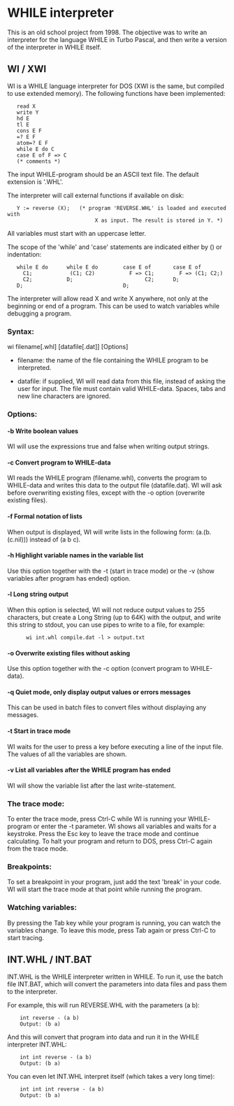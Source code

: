 # WHILE interpreter

This is an old school project from 1998. The objective was to write an interpreter for the language WHILE in Turbo Pascal, and then
write a version of the interpreter in WHILE itself.

## WI / XWI

WI is a WHILE language interpreter for DOS (XWI is the same, but compiled to use extended memory). 
The following functions have been implemented:
```
   read X
   write Y
   hd E
   tl E
   cons E F
   =? E F
   atom=? E F
   while E do C
   case E of F => C
   (* comments *)
```
The input WHILE-program should be an ASCII text file. The default extension is '.WHL'.

The interpreter will call external functions if available on disk:
```
   Y := reverse (X);   (* program 'REVERSE.WHL' is loaded and executed with
                            X as input. The result is stored in Y. *)
```
All variables must start with an uppercase letter.

The scope of the 'while' and 'case' statements are indicated either by ()
or indentation:
```
   while E do      while E do        case E of       case E of
     C1;            (C1; C2)           F => C1;        F => (C1; C2;)
     C2;           D;                       C2;      D;
   D;                                D;
```
The interpreter will allow read X and write X anywhere, not only at the
beginning or end of a program. This can be used to watch variables while
debugging a program.


### Syntax:

wi filename[.whl] [datafile[.dat]] [Options]

 - filename: the name of the file containing the WHILE program to be interpreted.

 - datafile: if supplied, WI will read data from this file, instead of asking the user for input. The file must contain valid WHILE-data. Spaces, tabs and new line characters are ignored.

### Options:

#### -b  Write boolean values
   
   WI will use the expressions true and false when writing output strings.
   
#### -c  Convert program to WHILE-data
   
   WI reads the WHILE program (filename.whl), converts the program to WHILE-data 
   and writes this data to the output file (datafile.dat). WI will ask before overwriting 
   existing files, except with the -o option (overwrite existing files).

#### -f  Formal notation of lists

   When output is displayed, WI will write lists in the following
   form: (a.(b.(c.nil))) instead of (a b c).

#### -h  Highlight variable names in the variable list

   Use this option together with the -t (start in trace mode) or the -v
   (show variables after program has ended) option.

#### -l  Long string output

   When this option is selected, WI will not reduce output values to
   255 characters, but create a Long String (up to 64K) with the
   output, and write this string to stdout, you can use pipes to
   write to a file, for example:
```
      wi int.whl compile.dat -l > output.txt
```
#### -o  Overwrite existing files without asking

   Use this option together with the -c option (convert program to
   WHILE-data).

#### -q  Quiet mode, only display output values or errors messages

   This can be used in batch files to convert files without displaying
   any messages.

#### -t  Start in trace mode

   WI waits for the user to press a key before executing a line of the
   input file. The values of all the variables are shown.

#### -v  List all variables after the WHILE program has ended

   WI will show the variable list after the last write-statement.


### The trace mode:

To enter the trace mode, press Ctrl-C while WI is running your WHILE-
program or enter the -t parameter. WI shows all variables and waits for a
keystroke. Press the Esc key to leave the trace mode and continue
calculating. To halt your program and return to DOS, press Ctrl-C again
from the trace mode.


### Breakpoints:

To set a breakpoint in your program, just add the text 'break' in your
code. WI will start the trace mode at that point while running the
program.


### Watching variables:

By pressing the Tab key while your program is running, you can watch the
variables change. To leave this mode, press Tab again or press Ctrl-C to
start tracing.


## INT.WHL / INT.BAT

INT.WHL is the WHILE interpreter written in WHILE. To run it, use the batch file INT.BAT, which 
will convert the parameters into data files and pass them to the interpreter.

For example, this will run REVERSE.WHL with the parameters (a b):
```
    int reverse - (a b)
    Output: (b a)
```
And this will convert that program into data and run it in the WHILE interpreter INT.WHL:
```
    int int reverse - (a b)
    Output: (b a)
```
You can even let INT.WHL interpret itself (which takes a very long time):
```
    int int int reverse - (a b)
    Output: (b a)
```




